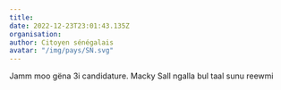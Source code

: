 ```yaml
---
title: 
date: 2022-12-23T23:01:43.135Z
organisation: 
author: Citoyen sénégalais 
avatar: "/img/pays/SN.svg"
---
```


Jamm moo gëna 3i candidature. Macky Sall ngalla bul taal sunu reewmi 